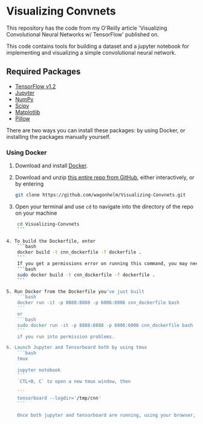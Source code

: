 # Visualizing Convnets

This repository has the code from my O'Reilly article 'Visualizing Convolutional Neural Networks w/ TensorFlow' published on.

This code contains tools for building a dataset and a jupyter notebook for implementing and visualizing a simple convolutional neural network.

## Required Packages
* [TensorFlow v1.2](http://www.tensorflow.org/)
* [Jupyter](http://jupyter.org/)
* [NumPy](http://www.numpy.org/)
* [Scipy](https://www.scipy.org/)
* [Matplotlib](http://matplotlib.org/)
* [Pillow](http://python-pillow.org/)

There are two ways you can install these packages: by using Docker, or installing the packages manually yourself.

### Using Docker

1. Download and install [Docker](https://www.docker.com/).

2. Download and unzip [this entire repo from GitHub](https://github.com/wagonhelm/Visualizing-Convnets), either interactively, or by entering
    ```bash
    git clone https://github.com/wagonhelm/Visualizing-Convnets.git
    ```

3. Open your terminal and use `cd` to navigate into the directory of the repo on your machine
```bash
    cd Visualizing-Convnets
    ```
    
4. To build the Dockerfile, enter
    ```bash
    docker build -t cnn_dockerfile -f dockerfile .
    ```
    If you get a permissions error on running this command, you may need to run it with `sudo`:
    ```bash
    sudo docker build -t cnn_dockerfile -f dockerfile .
    ```

5. Run Docker from the Dockerfile you've just built
    ```bash
    docker run -it -p 8888:8888 -p 6006:6006 cnn_dockerfile bash
    ```
    or
    ```bash
    sudo docker run -it -p 8888:8888 -p 6006:6006 cnn_dockerfile bash
    ```
    if you run into permission problems.

6. Launch Jupyter and Tensorboard both by using tmux 
    ```bash
    tmux
    
    jupyter notebook
    ```
    `CTL+B, C` to open a new tmux window, then
    
    ```
    tensorboard --logdir='/tmp/cnn'
    ```
 
    Once both jupyter and tensorboard are running, using your browser, navigate to the URLs shown in the terminal output (usually http://localhost:8888/ for Jupyter Notebook and http://localhost:6006/ for Tensorboard)
